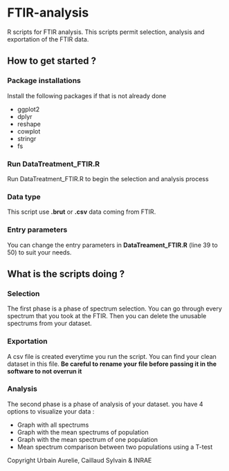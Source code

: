 # FTIR-analysis
R scripts for FTIR analysis. 
This scripts permit selection, analysis and exportation of the FTIR data.

## How to get started ?
### Package installations
Install the following packages if that is not already done
- ggplot2
- dplyr
- reshape
- cowplot
- stringr
- fs

### Run DataTreatment_FTIR.R
Run DataTreatment_FTIR.R to begin the selection and analysis process

### Data type
This script use **.brut** or **.csv** data coming from FTIR.

### Entry parameters
You can change the entry parameters in **DataTreament_FTIR.R** (line 39 to 50) to suit your needs.

## What is the scripts doing ?
### Selection
The first phase is a phase of spectrum selection. You can go through every spectrum that you took at the FTIR. Then you can delete the unusable spectrums from your dataset.

### Exportation
A csv file is created everytime you run the script. You can find your clean dataset  in this file.
**Be careful to rename your file before passing it in the software to not overrun it**

### Analysis
The second phase is a phase of analysis of your dataset. you have 4 options to visualize your data :
- Graph with all spectrums
- Graph with the mean spectrums of population
- Graph with the mean spectrum of one population
- Mean spectrum comparison between two populations using a T-test


Copyright Urbain Aurelie, Caillaud Sylvain & INRAE
